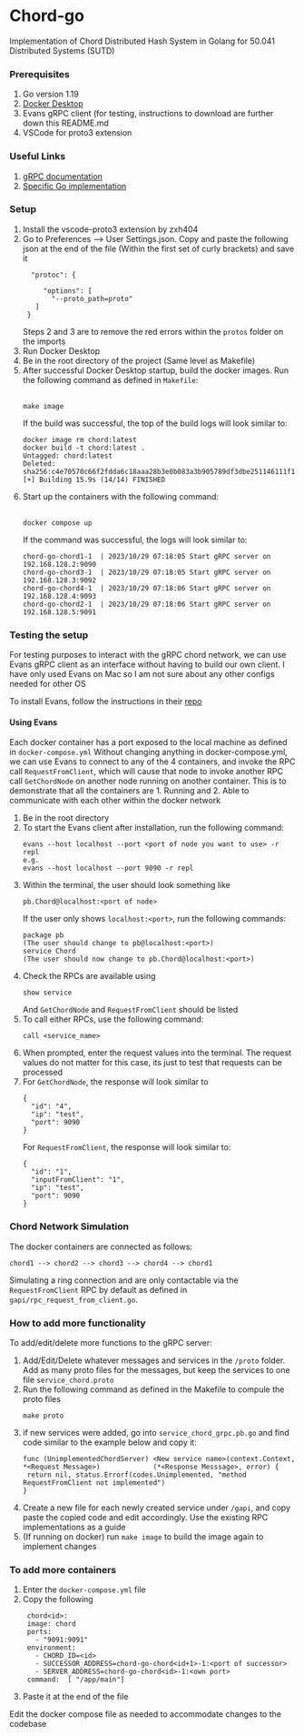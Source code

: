# Chord-go
Implementation of Chord Distributed Hash System in Golang for 50.041 Distributed Systems (SUTD)

### Prerequisites
1. Go version 1.19
2. [Docker Desktop](https://www.docker.com/products/docker-desktop/)
3. Evans gRPC client (for testing, instructions to download are further down this README.md
4. VSCode for proto3 extension

### Useful Links
1. [gRPC documentation](https://grpc.io/docs/what-is-grpc/introduction/)
2. [Specific Go implementation](https://grpc.io/docs/languages/go/basics/)

### Setup
1. Install the vscode-proto3 extension by zxh404
2. Go to Preferences --> User Settings.json. Copy and paste the following json at the end of the file (Within the first set of curly brackets) and save it
   ```
     "protoc": {
      
        "options": [
          "--proto_path=proto"
      ]
    }
   ```
   Steps 2 and 3 are to remove the red errors within the `protos` folder on the imports
3. Run Docker Desktop
4. Be in the root directory of the project (Same level as Makefile)
5. After successful Docker Desktop startup, build the docker images. Run the following command as defined in ``Makefile``:
   <br><br>
    ```
    make image
    ```
   If the build was successful, the top of the build logs will look similar to:
    ```
    docker image rm chord:latest       
    docker build -t chord:latest .
    Untagged: chord:latest
    Deleted: sha256:c4e70570c66f2fdda6c18aaa28b3e0b083a3b905789df3dbe251146111f1154b
    [+] Building 15.9s (14/14) FINISHED
    ```
6. Start up the containers with the following command:
   <br><br>
   ```
   docker compose up
   ```
   If the command was successful, the logs will look similar to:
   ```
   chord-go-chord1-1  | 2023/10/29 07:18:05 Start gRPC server on 192.168.128.2:9090
   chord-go-chord3-1  | 2023/10/29 07:18:05 Start gRPC server on 192.168.128.3:9092
   chord-go-chord4-1  | 2023/10/29 07:18:06 Start gRPC server on 192.168.128.4:9093
   chord-go-chord2-1  | 2023/10/29 07:18:06 Start gRPC server on 192.168.128.5:9091
   ```

### Testing the setup
For testing purposes to interact with the gRPC chord network, we can use Evans gRPC client as an interface without 
having to build our own client. I have only used Evans on Mac so I am not sure about any other configs needed for other
OS

To install Evans, follow the instructions in their [repo](https://github.com/ktr0731/evans)

#### Using Evans
Each docker container has a port exposed to the local machine as defined in `docker-compose.yml` Without changing 
anything in docker-compose.yml, we can use Evans to connect to any of the 4 containers, and invoke the RPC call 
`RequestFromClient`, which will cause that node to invoke another RPC call `GetChordNode` on another node running 
on another container. This is to demonstrate that all the containers are 1. Running and 2. Able to communicate with
each other within the docker network

1. Be in the root directory 
2. To start the Evans client after installation, run the following command:
   ```
   evans --host localhost --port <port of node you want to use> -r repl
   e.g.
   evans --host localhost --port 9090 -r repl
   ```
3. Within the terminal, the user should look something like
   ```
   pb.Chord@localhost:<port of node>
   ```
   If the user only shows `localhost:<port>`, run the following commands:
   ```
   package pb
   (The user should change to pb@localhost:<port>)
   service Chord
   (The user should now change to pb.Chord@localhost:<port>)
   ```
4. Check the RPCs are available using
   ```
   show service
   ```
   And `GetChordNode` and `RequestFromClient` should be listed
5. To call either RPCs, use the following command:
   ```
   call <service_name>
   ```
6. When prompted, enter the request values into the terminal. The request values do not matter
   for this case, its just to test that requests can be processed
7. For `GetChordNode`, the response will look similar to
   ```
   {
     "id": "4",
     "ip": "test",
     "port": 9090
   }
   ```
   For `RequestFromClient`, the response will look similar to:
   ```
   {
     "id": "1",
     "inputFromClient": "1",
     "ip": "test",
     "port": 9090
   }
   ```
### Chord Network Simulation
The docker containers are connected as follows:
```
chord1 --> chord2 --> chord3 --> chord4 --> chord1
```
Simulating a ring connection and are only contactable via the `RequestFromClient` RPC by default as defined in `gapi/rpc_request_from_client.go`.

### How to add more functionality
To add/edit/delete more functions to the gRPC server:

1. Add/Edit/Delete whatever messages and services in the `/proto` folder. Add as many proto files for the messages, but keep the services to one file `service_chord.proto`
2. Run the following command as defined in the Makefile to compule the proto files
   ```
   make proto
   ```
3. if new services were added, go into `service_chord_grpc.pb.go` and find code similar to the example below and copy it:
   ```
   func (UnimplementedChordServer) <New service name>(context.Context, *<Request Message>)             (*<Response Messsage>, error) {
	return nil, status.Errorf(codes.Unimplemented, "method RequestFromClient not implemented")
   }
   ```
4. Create a new file for each newly created service under `/gapi`, and copy paste the copied code and edit accordingly. Use the existing RPC implementations as a guide
5. (If running on docker) run `make image` to build the image again to implement changes
   
### To add more containers
1. Enter the `docker-compose.yml` file
2. Copy the following
   ```
    chord<id>: 
    image: chord
    ports:
      - "9091:9091"
    environment:
      - CHORD_ID=<id>
      - SUCCESSOR_ADDRESS=chord-go-chord<id+1>-1:<port of successor>
      - SERVER_ADDRESS=chord-go-chord<id>-1:<own port>
    command:  [ "/app/main"]
   ```
3. Paste it at the end of the file

Edit the docker compose file as needed to accommodate changes to the codebase
   

